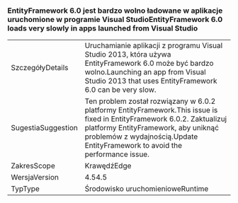 ### <a name="entityframework-60-loads-very-slowly-in-apps-launched-from-visual-studio"></a><span data-ttu-id="a2a1c-101">EntityFramework 6.0 jest bardzo wolno ładowane w aplikacje uruchomione w programie Visual Studio</span><span class="sxs-lookup"><span data-stu-id="a2a1c-101">EntityFramework 6.0 loads very slowly in apps launched from Visual Studio</span></span>

|   |   |
|---|---|
|<span data-ttu-id="a2a1c-102">Szczegóły</span><span class="sxs-lookup"><span data-stu-id="a2a1c-102">Details</span></span>|<span data-ttu-id="a2a1c-103">Uruchamianie aplikacji z programu Visual Studio 2013, która używa EntityFramework 6.0 może być bardzo wolno.</span><span class="sxs-lookup"><span data-stu-id="a2a1c-103">Launching an app from Visual Studio 2013 that uses EntityFramework 6.0 can be very slow.</span></span>|
|<span data-ttu-id="a2a1c-104">Sugestia</span><span class="sxs-lookup"><span data-stu-id="a2a1c-104">Suggestion</span></span>|<span data-ttu-id="a2a1c-105">Ten problem został rozwiązany w 6.0.2 platformy EntityFramework.</span><span class="sxs-lookup"><span data-stu-id="a2a1c-105">This issue is fixed in EntityFramework 6.0.2.</span></span> <span data-ttu-id="a2a1c-106">Zaktualizuj platformy EntityFramework, aby uniknąć problemów z wydajnością.</span><span class="sxs-lookup"><span data-stu-id="a2a1c-106">Update EntityFramework to avoid the performance issue.</span></span>|
|<span data-ttu-id="a2a1c-107">Zakres</span><span class="sxs-lookup"><span data-stu-id="a2a1c-107">Scope</span></span>|<span data-ttu-id="a2a1c-108">Krawędź</span><span class="sxs-lookup"><span data-stu-id="a2a1c-108">Edge</span></span>|
|<span data-ttu-id="a2a1c-109">Wersja</span><span class="sxs-lookup"><span data-stu-id="a2a1c-109">Version</span></span>|<span data-ttu-id="a2a1c-110">4.5</span><span class="sxs-lookup"><span data-stu-id="a2a1c-110">4.5</span></span>|
|<span data-ttu-id="a2a1c-111">Typ</span><span class="sxs-lookup"><span data-stu-id="a2a1c-111">Type</span></span>|<span data-ttu-id="a2a1c-112">Środowisko uruchomieniowe</span><span class="sxs-lookup"><span data-stu-id="a2a1c-112">Runtime</span></span>|

